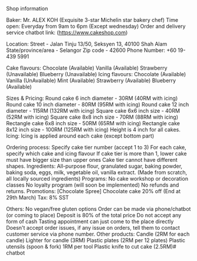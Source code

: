  
 	
Shop information

Baker: Mr. ALEX KOH (Exquisite 3-star Michelin star bakery chef)
Time open: Everyday from 9am to 6pm (Except wednesday)
Order and delivery service chatbot link: (https://www.cakeshop.com)

Location: Street - Jalan Tinju 13/50, Seksyen 13, 40100 Shah Alam State/province/area - Selangor Zip code - 42600
Phone Number: +60 19-439 5991

Cake flavours: Chocolate (Available) Vanilla (Available) Strawberry (Unavailable) Blueberry (Unavailable)
Icing flavours: Chocolate (Available) Vanilla (UnAvailable) Mint (Available) Strawberry (Available) Blueberry (Available)

Sizes & Pricing: Round cake 6 inch diameter - 30RM (40RM with icing) Round cake 10 inch diameter - 80RM (95RM with icing) Round cake 12 inch diameter - 115RM (132RM with icing) Square cake 6x6 inch size - 40RM (52RM with icing) Square cake 8x8 inch size - 70RM (88RM with icing) Rectangle cake 6x8 inch size - 50RM (65RM with icing) Rectangle cake 8x12 inch size - 100RM (125RM with icing) Height is 4 inch for all cakes.
Icing: Icing is applied around each cake (except bottom part)

Ordering process: Specify cake tier number (accept 1 to 3) For each cake, specify which cake and icing flavour If cake tier is more than 1, lower cake must have bigger size than upper ones Cake tier cannot have different shapes.
Ingredients: All-purpose flour, granulated sugar, baking powder, baking soda, eggs, milk, vegetable oil, vanilla extract. (Made from scratch, all locally sourced ingredients)
Programs: No cake workshop or decoration classes No loyalty program (will soon be implemented) No refunds and returns.
Promotions: [Chocolate Spree] Chocolate cake 20% off (End at 29th March)
Tax: 8% SST

Others: No vegan/free gluten options Order can be made via phone/chatbot (or coming to place) Deposit is 80% of the total price Do not accept any form of cash Tasting appointment can just come to the place directly Doesn't accept order issues, if any issue on orders, tell them to contact customer service via phone number.
Other products: Candle (2RM for each candle) Lighter for candle (3RM) Plastic plates (2RM per 12 plates) Plastic utensils (spoon & fork) 1RM per tool Plastic knife to cut cake (2.5RM)# chatbot
